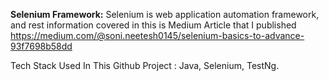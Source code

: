 **Selenium Framework:**
Selenium is web application automation framework, and rest information covered in this is Medium Article that I published https://medium.com/@soni.neetesh0145/selenium-basics-to-advance-93f7698b58dd

Tech Stack Used In This Github Project : Java, Selenium, TestNg.
